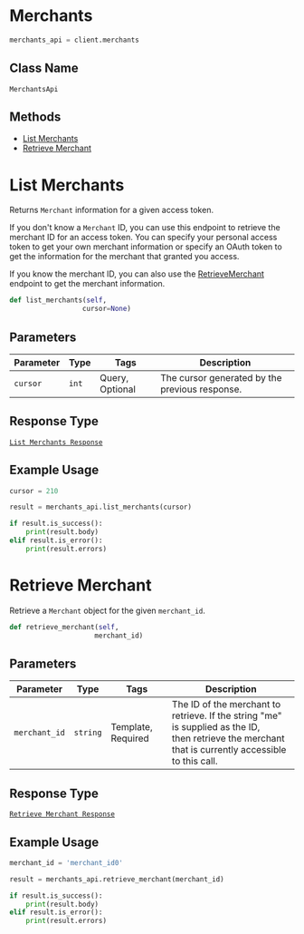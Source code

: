 # Merchants

```python
merchants_api = client.merchants
```

## Class Name

`MerchantsApi`

## Methods

* [List Merchants](/doc/api/merchants.md#list-merchants)
* [Retrieve Merchant](/doc/api/merchants.md#retrieve-merchant)


# List Merchants

Returns `Merchant` information for a given access token.

If you don't know a `Merchant` ID, you can use this endpoint to retrieve the merchant ID for an access token.
You can specify your personal access token to get your own merchant information or specify an OAuth token
to get the information for the  merchant that granted you access.

If you know the merchant ID, you can also use the [RetrieveMerchant](/doc/api/merchants.md#retrieve-merchant)
endpoint to get the merchant information.

```python
def list_merchants(self,
                  cursor=None)
```

## Parameters

| Parameter | Type | Tags | Description |
|  --- | --- | --- | --- |
| `cursor` | `int` | Query, Optional | The cursor generated by the previous response. |

## Response Type

[`List Merchants Response`](/doc/models/list-merchants-response.md)

## Example Usage

```python
cursor = 210

result = merchants_api.list_merchants(cursor)

if result.is_success():
    print(result.body)
elif result.is_error():
    print(result.errors)
```


# Retrieve Merchant

Retrieve a `Merchant` object for the given `merchant_id`.

```python
def retrieve_merchant(self,
                     merchant_id)
```

## Parameters

| Parameter | Type | Tags | Description |
|  --- | --- | --- | --- |
| `merchant_id` | `string` | Template, Required | The ID of the merchant to retrieve. If the string "me" is supplied as the ID,<br>then retrieve the merchant that is currently accessible to this call. |

## Response Type

[`Retrieve Merchant Response`](/doc/models/retrieve-merchant-response.md)

## Example Usage

```python
merchant_id = 'merchant_id0'

result = merchants_api.retrieve_merchant(merchant_id)

if result.is_success():
    print(result.body)
elif result.is_error():
    print(result.errors)
```

